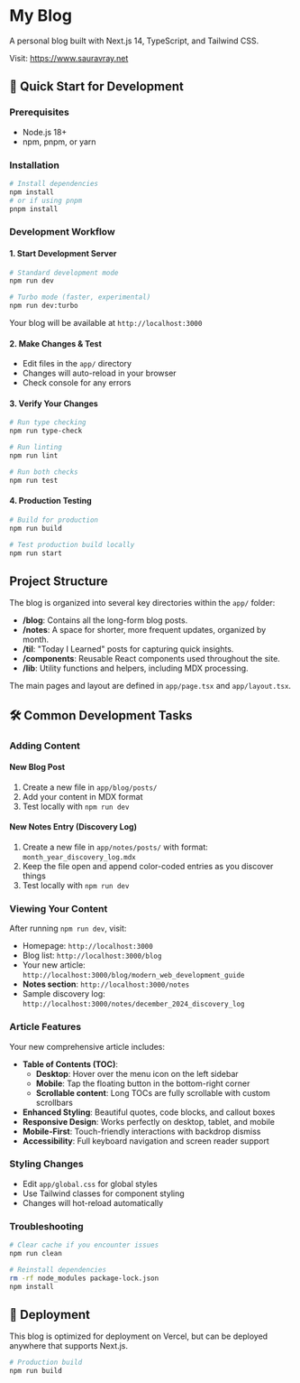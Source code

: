 # My Blog

A personal blog built with Next.js 14, TypeScript, and Tailwind CSS.

Visit: https://www.sauravray.net

## 🚀 Quick Start for Development

### Prerequisites
- Node.js 18+ 
- npm, pnpm, or yarn

### Installation

```bash
# Install dependencies
npm install
# or if using pnpm
pnpm install
```

### Development Workflow

#### 1. Start Development Server
```bash
# Standard development mode
npm run dev

# Turbo mode (faster, experimental)
npm run dev:turbo
```

Your blog will be available at `http://localhost:3000`

#### 2. Make Changes & Test
- Edit files in the `app/` directory
- Changes will auto-reload in your browser
- Check console for any errors

#### 3. Verify Your Changes
```bash
# Run type checking
npm run type-check

# Run linting
npm run lint

# Run both checks
npm run test
```

#### 4. Production Testing
```bash
# Build for production
npm run build

# Test production build locally
npm run start
```

## Project Structure

The blog is organized into several key directories within the `app/` folder:

- **/blog**: Contains all the long-form blog posts.
- **/notes**: A space for shorter, more frequent updates, organized by month.
- **/til**: "Today I Learned" posts for capturing quick insights.
- **/components**: Reusable React components used throughout the site.
- **/lib**: Utility functions and helpers, including MDX processing.

The main pages and layout are defined in `app/page.tsx` and `app/layout.tsx`.

## 🛠️ Common Development Tasks

### Adding Content

#### New Blog Post
1. Create a new file in `app/blog/posts/`
2. Add your content in MDX format
3. Test locally with `npm run dev`

#### New Notes Entry (Discovery Log)
1. Create a new file in `app/notes/posts/` with format: `month_year_discovery_log.mdx`
2. Keep the file open and append color-coded entries as you discover things
3. Test locally with `npm run dev`

### Viewing Your Content
After running `npm run dev`, visit:
- Homepage: `http://localhost:3000`
- Blog list: `http://localhost:3000/blog`
- Your new article: `http://localhost:3000/blog/modern_web_development_guide`
- **Notes section**: `http://localhost:3000/notes`
- Sample discovery log: `http://localhost:3000/notes/december_2024_discovery_log`

### Article Features
Your new comprehensive article includes:
- **Table of Contents (TOC)**: 
  - **Desktop**: Hover over the menu icon on the left sidebar
  - **Mobile**: Tap the floating button in the bottom-right corner
  - **Scrollable content**: Long TOCs are fully scrollable with custom scrollbars
- **Enhanced Styling**: Beautiful quotes, code blocks, and callout boxes
- **Responsive Design**: Works perfectly on desktop, tablet, and mobile
- **Mobile-First**: Touch-friendly interactions with backdrop dismiss
- **Accessibility**: Full keyboard navigation and screen reader support

### Styling Changes
- Edit `app/global.css` for global styles
- Use Tailwind classes for component styling
- Changes will hot-reload automatically

### Troubleshooting
```bash
# Clear cache if you encounter issues
npm run clean

# Reinstall dependencies
rm -rf node_modules package-lock.json
npm install
```

## 🚀 Deployment

This blog is optimized for deployment on Vercel, but can be deployed anywhere that supports Next.js.

```bash
# Production build
npm run build
```


